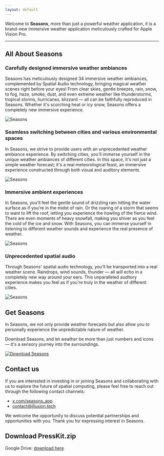 ```yaml
---
layout: default
---
```


Welcome to **Seasons**, more than just a powerful weather application, it is a brand-new immersive weather application meticulously crafted for Apple Vision Pro.

* * *

## All About Seasons

### Carefully designed immersive weather ambiances

Seasons has meticulously designed 34 immersive weather ambiances, complemented by Spatial Audio technology, bringing magical weather scenes right before your eyes! From clear skies, gentle breezes, rain, snow, to fog, haze, smoke, dust, and even extreme weather like thunderstorms, tropical storms, hurricanes, blizzard — all can be faithfully reproduced in Seasons. Whether it's scorching heat or icy snow, Seasons offers a completely new immersive experience.

![Seasons](https://press.seasons.app/assets/images/Choose_weather_street.png)

### Seamless switching between cities and various environmental spaces

In Seasons, we strive to provide users with an unprecedented weather ambiance experience. By switching cities, you'll immerse yourself in the unique weather ambiances of different cities. In this space, it's not just a simple weather forecast; it's a real meteorological feast, an immersive experience constructed through both visual and auditory elements.

![Seasons](https://press.seasons.app/assets/images/Choose_weather_Mars.png)

### Immersive ambient experiences

In Seasons, you'll feel the gentle sound of drizzling rain hitting the water surface as if you're in the midst of rain. Or the roaring of a storm that seems to want to lift the roof, letting you experience the howling of the fierce wind. There are even moments of heavy snowfall, making you shiver as you feel the cold of the ice and snow. With Seasons, you can immerse yourself in listening to different weather sounds and experience the real presence of weather.

![Seasons](https://press.seasons.app/assets/images/Snow.png)

### Unprecedented spatial audio

Through Seasons' spatial audio technology, you'll be transported into a real weather scene. Raindrops, wind sounds, thunder — all will echo in a completely new way around your ears. This unparalleled auditory experience makes you feel as if you're truly in the weather of different cities.

![Seasons](https://press.seasons.app/assets/images/Thunder_storm2.png)

## Get Seasons

In Seasons, we not only provide weather forecasts but also allow you to personally experience the unpredictable nature of weather. 

Download Seasons, and let weather be more than just numbers and icons — it's a sensory journey into the surroundings.

[![Download Seasons](https://press.seasons.app/assets/images/appstore.svg)](https://get.seasons.app/?utm_source=presskit "Download Seasons on the App Store")

<!-- ## Price

To thank early supporters, Seasons is currently offered at a lifetime membership price of $12.99. Spending $12.99 will unlock all the magical capabilities of Seasons, and there won't be additional charges for early users for future feature releases. -->

## Contact us

If you are interested in investing in or joining Seasons and collaborating with us to explore the future of spatial computing, please feel free to reach out through the following contact channels:

*   [x.com/seasons_app](https://x.com/seasons_app)
*   [contact@illusion.tech](mailto:contact@illusion.tech)

We welcome the opportunity to discuss potential partnerships and opportunities with you. Thank you for expressing interest in Seasons.

## Download PressKit.zip

Google Drive: [download here](https://drive.google.com/drive/folders/1CzSjDGUK2CJ9SfJGlld6c5AKaJE0kSAN)

